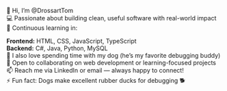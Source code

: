 👋 Hi, I’m @DrossartTom  
💻 Passionate about building clean, useful software with real-world impact  
🌱 Continuous learning in:

  **Frontend:** HTML, CSS, JavaScript, TypeScript  
  **Backend:** C#, Java, Python, MySQL  
🐶 I also love spending time with my dog (he’s my favorite debugging buddy)  
🤝 Open to collaborating on web development or learning-focused projects  
📫 Reach me via LinkedIn or email — always happy to connect!  
⚡ Fun fact: Dogs make excellent rubber ducks for debugging 🐕  



<!---
DrossartTom/DrossartTom is a ✨ special ✨ repository because its `README.md` (this file) appears on your GitHub profile.
You can click the Preview link to take a look at your changes.
--->
